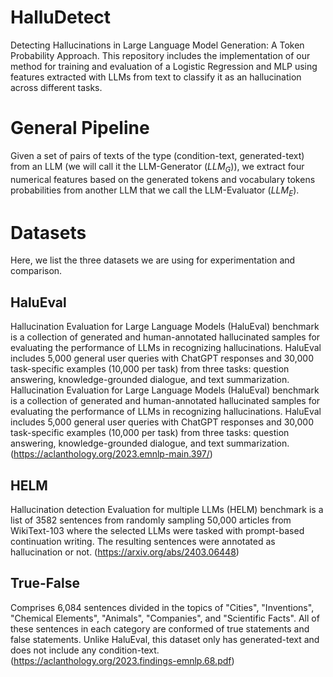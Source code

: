 # HalluDetect
Detecting Hallucinations in Large Language Model Generation: A Token Probability Approach. This repository includes the implementation of our method for training and evaluation of a Logistic Regression and MLP using features extracted with LLMs from text to classify it as an hallucination across different tasks.

# General Pipeline
Given a set of pairs of texts of the type (condition-text, generated-text) from an LLM (we will call it the LLM-Generator ($LLM_G$)), we extract four numerical features based on the generated tokens and vocabulary tokens probabilities from another LLM that we call the LLM-Evaluator ($LLM_E$).

# Datasets
Here, we list the three datasets we are using for experimentation and comparison.

## HaluEval
Hallucination Evaluation for Large Language Models (HaluEval) benchmark is a collection of generated and human-annotated hallucinated samples for evaluating the performance of LLMs in recognizing hallucinations. HaluEval includes 5,000 general user queries with ChatGPT responses and 30,000 task-specific examples (10,000 per task) from three tasks: question answering, knowledge-grounded dialogue, and text summarization. Hallucination Evaluation for Large Language Models (HaluEval) benchmark is a collection of generated and human-annotated hallucinated samples for evaluating the performance of LLMs in recognizing hallucinations. HaluEval includes 5,000 general user queries with ChatGPT responses and 30,000 task-specific examples (10,000 per task) from three tasks: question answering, knowledge-grounded dialogue, and text summarization. (https://aclanthology.org/2023.emnlp-main.397/) 

## HELM
Hallucination detection Evaluation for multiple LLMs (HELM) benchmark is a list of 3582 sentences from randomly sampling 50,000 articles from WikiText-103 where the selected LLMs were tasked with prompt-based continuation writing. The resulting sentences were annotated as hallucination or not. (https://arxiv.org/abs/2403.06448)

## True-False
Comprises 6,084 sentences divided in the topics of "Cities", "Inventions", "Chemical Elements", "Animals", "Companies", and "Scientific Facts". All of these sentences in each category are conformed of true statements and false statements. Unlike HaluEval, this dataset only has generated-text and does not include any condition-text. (https://aclanthology.org/2023.findings-emnlp.68.pdf)



